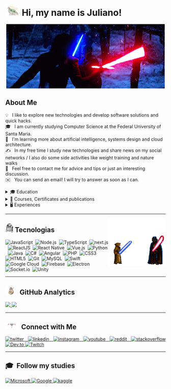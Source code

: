 # <img src="./.github/img/hi.gif" width="45" /> Hi, my name is **Juliano**! 

<p align="center"><img src="./.github/img/capa.gif"/></p>


## About Me
💡 &nbsp; I like to explore new technologies and develop software solutions and quick hacks. \
🎓 &nbsp; I am currently studying Computer Science at the Federal University of Santa Maria. \
🌱 &nbsp; I'm learning more about artificial intelligence, systems design and cloud architecture. \
✍️ &nbsp; In my free time I study new technologies and share news on my social networks / I also do some side activities like weight training and nature walks \
💬 &nbsp; Feel free to contact me for advice and tips or just an interesting discussion. \
✉️ &nbsp; You can send an email! I will try to answer as soon as I can. 

<details><summary> 🎓 Education</summary>
<p>

- University graduate:
   - Bachelor's Degree in Computer Science from the Federal University of Santa Maria.

- Languages:
   - Basic English.
   - Basic Spanish.
   - Native Portuguese. 
  
</p>
</details>

<details><summary>📃 Courses, Certificates and publications</summary>
<p>

- [My courses and Certificates ](./.github/certificados/README.md)
- [My publications and article](./.github/artigos/README.md)
  
</p>
</details>

<details><summary>🖥️ Experiences</summary>
<p>
- 👨‍💻 **Software development fullstack**
  - 📆 2019 - moment
  - 📍 **Irriga Global** - Santa Maria/RS, Brazil\
![Node.js](https://img.shields.io/badge/-Node.js-05122A?style=flat&logo=node.js&logoColor=43853D)&nbsp;
![JavaScript](https://img.shields.io/badge/-JavaScript-05122A?style=flat&logo=javascript)&nbsp;
![MongoDB](https://img.shields.io/badge/MongoDB-4EA94B?style=for-the-badge&logo=mongodb&logoColor=white)&nbsp;

![ReactJS](https://img.shields.io/badge/-ReactJS-05122A?style=flat&logo=react&logoColor=61DAFB)&nbsp;

- 👨‍💻 **Software development intern and researcher in the field of artificial intelligence**
  - 📆 2020 - 2022
  - 📍 **SISASTROS** - Santa Maria/RS, Brazil\
![C#](https://img.shields.io/badge/-C%23-05122A?style=flat&logo=c-sharp&logoColor=239120)&nbsp;
![Unity](https://img.shields.io/badge/-Unity-05122A?style=flat&logo=unity&logoColor=239120)&nbsp;

- 👨‍💻 **Software development intern**
  - 📆 2019 - 2020
  - 📍 **Meta** - Recanto do Maestro/RS, Brazil\
![Node.js](https://img.shields.io/badge/-Node.js-05122A?style=flat&logo=node.js&logoColor=43853D)&nbsp;
![JavaScript](https://img.shields.io/badge/-JavaScript-05122A?style=flat&logo=javascript)&nbsp;
![Vue.js](https://img.shields.io/badge/-Vue.js-05122A?style=flat&logo=vuedotjs&logoColor=4FC08D)&nbsp;
![Angular](https://img.shields.io/badge/-Angular2-05122A?style=flat&logo=angular&logoColor=DD0031)&nbsp;
![PHP](https://img.shields.io/badge/-PHP-05122A?style=flat&logo=php&logoColor=777BB4)&nbsp;
![ReactJS](https://img.shields.io/badge/-ReactJS-05122A?style=flat&logo=react&logoColor=61DAFB)&nbsp;

</p>
</details>

---
<img src="./.github/img/fight.gif" width="180px" align="right">

## <img src="./.github/img/tech.gif" width="25" />  Tecnologias

![JavaScript](https://img.shields.io/badge/-JavaScript-05122A?style=flat&logo=javascript)&nbsp;
![Node.js](https://img.shields.io/badge/-Node.js-05122A?style=flat&logo=node.js&logoColor=43853D)&nbsp;
![TypeScript](https://img.shields.io/badge/-TypeScript-05122A?style=flat&logo=typeScript&logoColor=007ACC)&nbsp;
![next.js](https://img.shields.io/badge/-next.js-05122A?style=flat&logo=nextdotjs&logoColor=white)&nbsp;
![ReactJS](https://img.shields.io/badge/-ReactJS-05122A?style=flat&logo=react&logoColor=61DAFB)&nbsp;
![React Native](https://img.shields.io/badge/-React_Native-05122A?style=flat&logo=react&logoColor=61DAFB)&nbsp;
![Vue.js](https://img.shields.io/badge/-Vue.js-05122A?style=flat&logo=vuedotjs&logoColor=4FC08D)&nbsp;
![Python](https://img.shields.io/badge/-Python-05122A?style=flat&logo=python&logoColor=3776AB)&nbsp;
![Java](https://img.shields.io/badge/-Java-05122A?style=flat&logo=Java&logoColor=ED8B00)&nbsp;
![C#](https://img.shields.io/badge/-C%23-05122A?style=flat&logo=c-sharp&logoColor=239120)&nbsp;
![Angular](https://img.shields.io/badge/-Angular2-05122A?style=flat&logo=angular&logoColor=DD0031)&nbsp;
![PHP](https://img.shields.io/badge/-PHP-05122A?style=flat&logo=php&logoColor=777BB4)&nbsp;
![CSS3](https://img.shields.io/badge/-CSS3-05122A?style=flat&logo=CSS3&logoColor=1572B6)&nbsp;
![HTML5](https://img.shields.io/badge/-HTML5-05122A?style=flat&logo=HTML5)&nbsp;
![Git](https://img.shields.io/badge/-Git-05122A?style=flat&logo=git&logoColor=F05032)&nbsp;
![MySQL](https://img.shields.io/badge/-MySQL-05122A?style=flat&logo=mysql&logoColor=005C84)&nbsp;
![Swift](https://img.shields.io/badge/-Swift-05122A?style=flat&logo=swift&logoColor=FA7343)&nbsp;
![Google Cloud](https://img.shields.io/badge/-Google_Cloud_Plataform-05122A?style=flat&logo=googlecloud&logoColor=4285F4)&nbsp;
![Firebase](https://img.shields.io/badge/-Firebase-05122A?style=flat&logo=firebase&logoColor=ffca28)&nbsp;
![Electron](https://img.shields.io/badge/-Electron-05122A?style=flat&logo=electron&logoColor=9FEAF9)&nbsp;
![Socket.io](https://img.shields.io/badge/-Socket.io-05122A?style=flat&logo=socket.io&logoColor=white)&nbsp;
![Unity](https://img.shields.io/badge/-Unity-05122A?style=flat&logo=unity&logoColor=239120)&nbsp;

---
## <img src="./.github/img/engine.gif" width="35" /> &nbsp;GitHub Analytics

<p align="justify">
<a href="https://github.com/juliano-soares">
  <img height="180em" src="https://github-readme-stats.vercel.app/api?username=juliano-soares&show_icons=true&theme=github_dark&include_all_commits=true&count_private=true"/>
  <img height="180em" src="https://github-readme-stats.vercel.app/api/top-langs/?username=juliano-soares&layout=compact&langs_count=10&theme=github_dark"/>
</a>
</p>

---
## <img src="./.github/img/nave.gif" width="40" /> &nbsp;Connect with Me

<p align="justify">
  <a href="https://twitter.com/juliano_ls2" target="_blank">
    <img src="https://img.shields.io/badge/-Twitter-05122A?style=flat&logo=twitter" alt="twitter"/>  
  </a>
  <a href="https://linkedin.com/in/juliano-leonardo-soares" target="_blank">
    <img src="https://img.shields.io/badge/-Linkedin-05122A?style=flat&logo=linkedin" alt="linkedin"/>
  </a>
  <a href="https://instagram.com/juliano_ls" target="_blank">
    <img src="https://img.shields.io/badge/-Instagram-05122A?style=flat&logo=instagram" alt="instagram"/>
  </a>
  <a href="https://www.youtube.com/channel/UC9yg06diEl3IyPyPOsDa_oQ" target="_blank">
    <img src="https://img.shields.io/badge/-Youtube-05122A?style=flat&logo=youtube" alt="youtube"/>
  </a>
  <a href="https://www.reddit.com/user/juliano-soares/" target="_blank">
    <img src="https://img.shields.io/badge/-Reddit-05122A?style=flat&logo=reddit" alt="reddit"/>
  </a>
  <a href="https://pt.stackoverflow.com/users/270601/juliano-leonardo-soares" target="_blank">
    <img src="https://img.shields.io/badge/-Stackoverflow-05122A?style=flat&logo=stackoverflow" alt="stackoverflow"/>
  </a>
  <a href="https://dev.to/julianosoares" target="_blank">
    <img src="https://img.shields.io/badge/-Dev.to-05122A?style=flat&logo=dev.to" alt="Dev.to"/>
  </a>
  <a href="https://www.twitch.tv/juliano_soares" target="_blank">
    <img src="https://img.shields.io/badge/-Twitch-05122A?style=flat&logo=twitch" alt="Twitch"/>
  </a>
</p>

---
## 🎓 &nbsp;Follow my studies

<p align="justify">
   <a href="https://docs.microsoft.com/pt-br/users/julianoleonardosoares/" target="_blank">
    <img src="https://img.shields.io/badge/-Microsoft-05122A?style=flat&logo=microsoft" alt="Microsoft"/>  
   </a>
   <a href="https://developers.google.com/profile/u/julianosoares" target="_blank">
    <img src="https://img.shields.io/badge/-Google-05122A?style=flat&logo=google" alt="Google"/>  
   </a>
   <a href="https://www.kaggle.com/julianosoares" target="_blank">
    <img src="https://img.shields.io/badge/-kaggle-05122A?style=flat&logo=kaggle" alt="kaggle"/>  
   </a>
</p>
